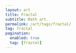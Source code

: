 ```yaml
---
layout: art
title: Fractal
subtitle: Math art.
permalink: /art/tags/fractal/
tag: fractal
pagination:
  enabled: true
  tag: [fractal]
---
```

